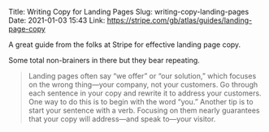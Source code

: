 Title: Writing Copy for Landing Pages
Slug: writing-copy-landing-pages
Date: 2021-01-03 15:43
Link: https://stripe.com/gb/atlas/guides/landing-page-copy

A great guide from the folks at Stripe for effective landing page copy.

Some total non-brainers in there but they bear repeating.

> Landing pages often say “we offer” or “our solution,” which focuses on the wrong thing—your company, not your customers. Go through each sentence in your copy and rewrite it to address your customers. One way to do this is to begin with the word “you.” Another tip is to start your sentence with a verb. Focusing on them nearly guarantees that your copy will address—and speak to—your visitor.